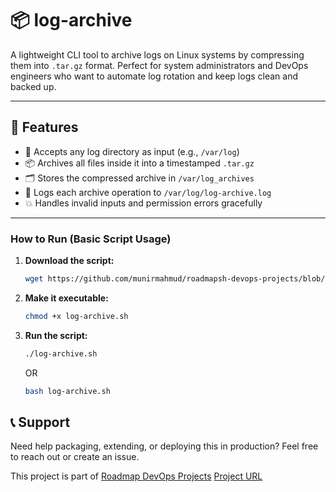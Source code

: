# 📦 log-archive

A lightweight CLI tool to archive logs on Linux systems by compressing them into `.tar.gz` format. Perfect for system administrators and DevOps engineers who want to automate log rotation and keep logs clean and backed up.

---

## 🚀 Features

- 📁 Accepts any log directory as input (e.g., `/var/log`)
- 📦 Archives all files inside it into a timestamped `.tar.gz`
- 🗂 Stores the compressed archive in `/var/log_archives`
- 📝 Logs each archive operation to `/var/log/log-archive.log`
- 💥 Handles invalid inputs and permission errors gracefully

---

### How to Run (Basic Script Usage)

1. **Download the script:**

   ```bash
   wget https://github.com/munirmahmud/roadmapsh-devops-projects/blob/main/01-beginner/02-log-archive-tool/log-archive.sh -O log-archive.sh


2. **Make it executable:**

   ```bash
   chmod +x log-archive.sh
   ```

3. **Run the script:**

   ```bash
   ./log-archive.sh
   ```

   OR

   ```bash
   bash log-archive.sh
   ```

## 📞 Support

Need help packaging, extending, or deploying this in production? Feel free to reach out or create an issue.


This project is part of [Roadmap DevOps Projects](https://roadmap.sh) [Project URL](https://roadmap.sh/projects/server-stats)

